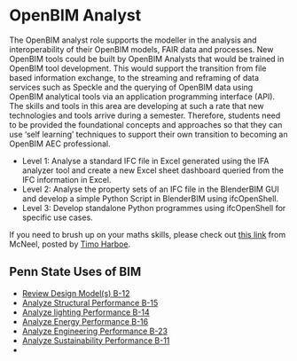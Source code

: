 # OpenBIM Analyst

The OpenBIM analyst role supports the modeller in the analysis and interoperability of their OpenBIM models, FAIR data and processes. New OpenBIM tools could be built by OpenBIM Analysts that would be trained in OpenBIM tool development.  This would support the transition from file based information exchange, to the streaming and reframing of data services such as Speckle and the querying of OpenBIM data using OpenBIM analytical tools via an application programming interface (API). The skills and tools in this area are developing at such a rate that new technologies and tools arrive during a semester. Therefore, students need to be provided the foundational concepts and approaches so that they can use ‘self learning’ techniques to support their own transition to becoming an OpenBIM AEC professional.
* Level 1: Analyse a standard IFC file in Excel generated using the IFA analyzer tool and create a new Excel sheet dashboard queried from the IFC information in Excel.
* Level 2: Analyse the property sets of an IFC file in the BlenderBIM GUI and develop a simple Python Script in BlenderBIM using ifcOpenShell.
* Level 3: Develop standalone Python programmes using ifcOpenShell for specific use cases.

If you need to brush up on your maths skills, please check out [this link](https://www.rhino3d.com/download/rhino/6/essentialmathematics/) from McNeel, posted by [Timo Harboe](linkedin.com/in/timohn).

## Penn State Uses of BIM
* [Review Design Model(s) B-12](https://psu.pb.unizin.org/bimprojectexecutionplanning/back-matter/use-review-design-model/)
* [Analyze Structural Performance B-15](https://psu.pb.unizin.org/bimprojectexecutionplanning/back-matter/use-structural-analysis/)
* [Analyze lighting Performance B-14](https://psu.pb.unizin.org/bimprojectexecutionplanning/back-matter/use-lighting-analysis/)
* [Analyze Energy Performance B-16](https://psu.pb.unizin.org/bimprojectexecutionplanning/back-matter/use-energy-analysis/)
* [Analyze Engineering Performance B-23](https://psu.pb.unizin.org/bimprojectexecutionplanning/back-matter/use-engineering-analysis/)
* [Analyze Sustainability Performance B-11](https://psu.pb.unizin.org/bimprojectexecutionplanning/back-matter/use-sustainability-analysis/)
* 
